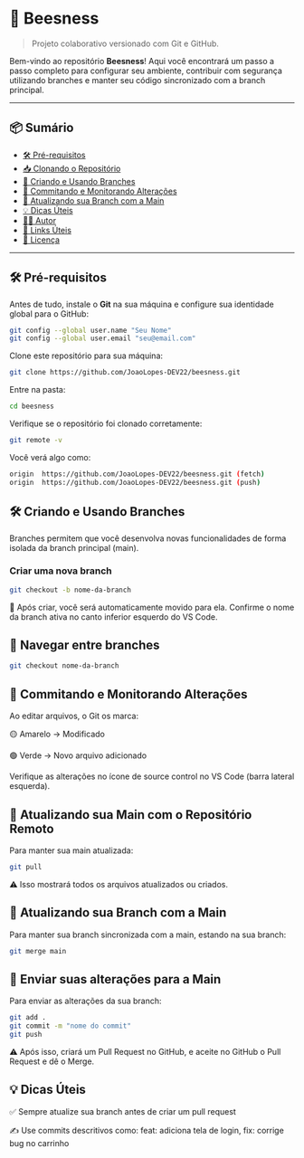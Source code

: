 # 🐝 Beesness

> Projeto colaborativo versionado com Git e GitHub.

Bem-vindo ao repositório **Beesness**! Aqui você encontrará um passo a passo completo para configurar seu ambiente, contribuir com segurança utilizando branches e manter seu código sincronizado com a branch principal.

---

## 📦 Sumário

- [🛠️ Pré-requisitos](#️-pré-requisitos)
- [📥 Clonando o Repositório](#-clonando-o-repositório)
- [🌱 Criando e Usando Branches](#-criando-e-usando-branches)
- [📝 Commitando e Monitorando Alterações](#-commitando-e-monitorando-alterações)
- [🔄 Atualizando sua Branch com a Main](#-atualizando-sua-branch-com-a-main)
- [💡 Dicas Úteis](#-dicas-úteis)
- [👨‍💻 Autor](#-autor)
- [📎 Links Úteis](#-links-úteis)
- [📄 Licença](#-licença)

---

## 🛠️ Pré-requisitos

Antes de tudo, instale o **Git** na sua máquina e configure sua identidade global para o GitHub:
```bash
git config --global user.name "Seu Nome"
git config --global user.email "seu@email.com"
```

Clone este repositório para sua máquina:
```bash
git clone https://github.com/JoaoLopes-DEV22/beesness.git
```

Entre na pasta:
```bash
cd beesness
```

Verifique se o repositório foi clonado corretamente:
```bash
git remote -v
```

Você verá algo como:
```bash
origin  https://github.com/JoaoLopes-DEV22/beesness.git (fetch)
origin  https://github.com/JoaoLopes-DEV22/beesness.git (push)
```

## 🛠️ Criando e Usando Branches
Branches permitem que você desenvolva novas funcionalidades de forma isolada da branch principal (main).

### Criar uma nova branch
```bash
git checkout -b nome-da-branch
```
📍 Após criar, você será automaticamente movido para ela. Confirme o nome da branch ativa no canto inferior esquerdo do VS Code.

## 🔄 Navegar entre branches
```bash
git checkout nome-da-branch
```

## 📝 Commitando e Monitorando Alterações
Ao editar arquivos, o Git os marca:

🟡 Amarelo → Modificado

🟢 Verde → Novo arquivo adicionado

Verifique as alterações no ícone de source control no VS Code (barra lateral esquerda).

## 🔄 Atualizando sua Main com o Repositório Remoto
Para manter sua main atualizada:
```bash
git pull
```
⚠️ Isso mostrará todos os arquivos atualizados ou criados.

## 🔄 Atualizando sua Branch com a Main
Para manter sua branch sincronizada com a main, estando na sua branch:
```bash
git merge main
```

## 🔄 Enviar suas alterações para a Main
Para enviar as alterações da sua branch:
```bash
git add .
git commit -m "nome do commit"
git push
```
⚠️ Após isso, criará um Pull Request no GitHub, e aceite no GitHub o Pull Request e dê o Merge.

## 💡 Dicas Úteis
✅ Sempre atualize sua branch antes de criar um pull request

✍️ Use commits descritivos como: feat: adiciona tela de login, fix: corrige bug no carrinho